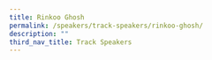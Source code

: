 ```yaml
---
title: Rinkoo Ghosh
permalink: /speakers/track-speakers/rinkoo-ghosh/
description: ""
third_nav_title: Track Speakers
---
```

